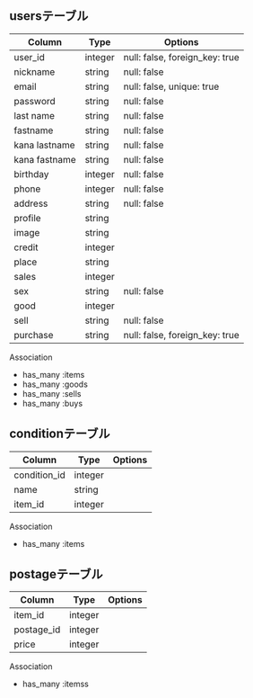 ##  usersテーブル

|Column|Type|Options|
|------|----|-------|
|user_id|integer|null: false, foreign_key: true|
|nickname|string|null: false|
|email|string|null: false, unique: true|
|password|string|null: false|
|last name|string|null: false|
|fastname|string|null: false|
|kana lastname|string|null: false|
|kana fastname|string|null: false|
|birthday|integer|null: false|
|phone|integer|null: false|
|address|string|null: false|
|profile|string| |
|image|string| |
|credit|integer| |
|place|string| |
|sales|integer| |
|sex|string|null: false|
|good|integer||
|sell|string|null: false|　
|purchase|string|null: false, foreign_key: true|

  Association
- has_many :items
- has_many :goods
- has_many :sells
- has_many :buys

##  conditionテーブル

|Column|Type|Options|
|------|----|-------|
|condition_id|integer| |
|name|string| |
|item_id|integer| |

  Association
- has_many :items

##  postageテーブル

|Column|Type|Options|
|------|----|-------|
|item_id|integer| |
|postage_id|integer| |
|price|integer| |

  Association
- has_many :itemss